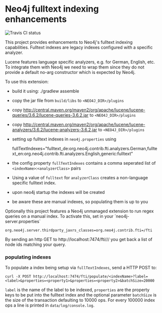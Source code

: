 # Neo4j fulltext indexing enhancements

![Travis CI status](https://travis-ci.org/sarmbruster/neo4j-fti.svg?branch=master)

This project provides enhancements to Neo4j's fulltext indexing capabilities. Fulltext indexes are legacy indexes configured with a specific analyzer. 

Lucene features language specific analyzers, e.g. for German, English, etc. To integrate them with Neo4j we need to wrap them since they do not provide a default no-arg constructor which is expected by Neo4j.

To use this extension:

* build it using: ./gradlew assemble
* copy the jar file from `build/libs` to `<NEO4J_DIR>/plugins`
* copy http://central.maven.org/maven2/org/apache/lucene/lucene-queries/3.6.2/lucene-queries-3.6.2.jar to `<NEO4J_DIR>/plugins`
* copy http://central.maven.org/maven2/org/apache/lucene/lucene-analyzers/3.6.2/lucene-analyzers-3.6.2.jar to `<NEO4J_DIR>/plugins`
* setting up fulltext indexes in `neo4j.properties` using

    fullTextIndexes="fulltext_de:org.neo4j.contrib.fti.analyzers.German,fulltext_en:org.neo4j.contrib.fti.analyzers.English,generic:fulltext"
    
* the config property `fullTextIndexes` contains a comma seperated list of `<indexName>`:`<analyzerClass>` pairs
* Using a value of `fulltext` for `analyzerClass` creates a non-language specific fulltext index.  
* upon neo4j startup the indexes will be created
* be aware these are manual indexes, so populating them is up to you

Optionally this project features a Neo4j unmanaged extension to run regex queries on a manual index. To activate this, set in your ´neo4j-server.properties`

    org.neo4j.server.thirdparty_jaxrs_classes=org.neo4j.contrib.fti=/fti

By sending an http GET to http://localhost:7474/fti/<indexname>/<field>/<regex> you get back a list of node ids matching your query.

### populating indexes

To populate a index being setup via `fullTextIndexes`, send a HTTP POST to:

    curl -X POST http://localhost:7474/fti/populate/<indexName>?label=<label>&properties=<property1>&properties=<property2>&batchSize=20000
    
`label` is the name of the label to be indexed, `properties` are the property keys to be put into the fulltext index and
the optional parameter `batchSize` is the size of the transaction defaulting to 10000 ops. 
For every 100000 index ops a line is printed in `data/log/console.log`.
